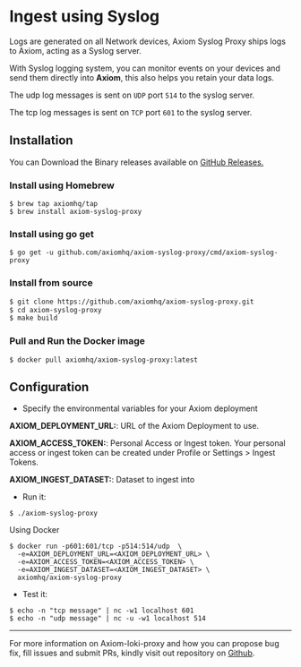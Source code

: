 <div class="axi-header">
  <h1>Ingest using Syslog</h1>
</div>

Logs are generated on all Network devices, Axiom Syslog Proxy ships logs to Axiom, acting as a Syslog server.

With Syslog logging system, you can monitor events on your devices and send them directly into **Axiom**, this also helps you retain your data logs. 

The udp log messages is sent on `UDP` port `514` to the syslog server. 

The tcp log messages is sent on `TCP` port `601` to the syslog server. 

## Installation

You can Download the Binary releases available on [GitHub Releases.](https://github.com/axiomhq/axiom-syslog-proxy/releases/tag/v0.1.4)

### Install using Homebrew

```shell
$ brew tap axiomhq/tap
$ brew install axiom-syslog-proxy
```

### Install using go get

```shell
$ go get -u github.com/axiomhq/axiom-syslog-proxy/cmd/axiom-syslog-proxy
```

### Install from source

```bash
$ git clone https://github.com/axiomhq/axiom-syslog-proxy.git
$ cd axiom-syslog-proxy
$ make build
```

### Pull and Run the Docker image 

```shell 
$ docker pull axiomhq/axiom-syslog-proxy:latest
```

## Configuration

- Specify the environmental variables for your Axiom deployment

**AXIOM_DEPLOYMENT_URL:**: URL of the Axiom Deployment to use. 

**AXIOM_ACCESS_TOKEN:**: Personal Access or Ingest token. Your personal access or ingest token can be created under Profile or Settings > Ingest Tokens.

**AXIOM_INGEST_DATASET:**:  Dataset to ingest into

- Run it:

```shell
$ ./axiom-syslog-proxy
```

Using Docker

```shell
$ docker run -p601:601/tcp -p514:514/udp  \
  -e=AXIOM_DEPLOYMENT_URL=<AXIOM_DEPLOYMENT_URL> \
  -e=AXIOM_ACCESS_TOKEN=<AXIOM_ACCESS_TOKEN> \
  -e=AXIOM_INGEST_DATASET=<AXIOM_INGEST_DATASET> \
  axiomhq/axiom-syslog-proxy
```

- Test it:

```shell
$ echo -n "tcp message" | nc -w1 localhost 601
$ echo -n "udp message" | nc -u -w1 localhost 514
```

---

For more information on Axiom-loki-proxy and how you can propose bug fix, fill issues and submit PRs, kindly visit out repository on [Github](https://github.com/axiomhq/axiom-syslog-proxy). 









